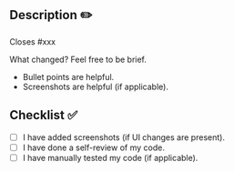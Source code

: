 ## Description ✏️

Closes #xxx

What changed? Feel free to be brief.

- Bullet points are helpful.
- Screenshots are helpful (if applicable).

## Checklist ✅

- [ ] I have added screenshots (if UI changes are present).
- [ ] I have done a self-review of my code.
- [ ] I have manually tested my code (if applicable).
